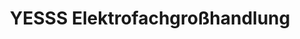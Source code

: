 ---
title: "YESSS Elektrofachgroßhandlung"
url: /mainz/yesss-elektrofachgrosshandlung/
shop: Großhandel
---